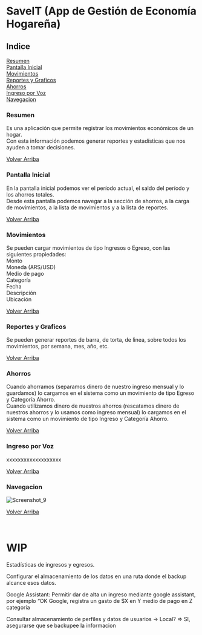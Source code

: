 <a name="saveit"/>

# SaveIT (App de Gestión de Economía Hogareña)

## Indice
[Resumen](#resumen)  
[Pantalla Inicial](#pantallainicial)  
[Movimientos](#movimientos)  
[Reportes y Graficos](#reportes)  
[Ahorros](#ahorros)  
[Ingreso por Voz](#ingreso-por-voz)  
[Navegacion](#navegacion)


<a name="resumen"/>

### Resumen
Es una aplicación que permite registrar los movimientos económicos de un hogar.  
Con esta información podemos generar reportes y estadísticas que nos ayuden a tomar decisiones.

[Volver Arriba](#saveit)


<a name="pantallainicial"/>

### Pantalla Inicial
En la pantalla inicial podemos ver el período actual, el saldo del período y los ahorros totales.  
Desde esta pantalla podemos navegar a la sección de ahorros, a la carga de movimientos, a la lista de movimientos y a la lista de reportes.

[Volver Arriba](#saveit)


<a name="movimientos"/>

### Movimientos
Se pueden cargar movimientos de tipo Ingresos o Egreso, con las siguientes propiedades:  
Monto  
Moneda (ARS/USD)  
Medio de pago  
Categoría  
Fecha  
Descripción  
Ubicación

[Volver Arriba](#saveit)


<a name="reportes"/>

### Reportes y Graficos
Se pueden generar reportes de barra, de torta, de linea, sobre todos los movimientos, por semana, mes, año, etc.

[Volver Arriba](#saveit)


<a name="ahorros"/>

### Ahorros
Cuando ahorramos (separamos dinero de nuestro ingreso mensual y lo guardamos) lo cargamos en el sistema como un movimiento de tipo Egreso y Categoría Ahorro.  
Cuando utilizamos dinero de nuestros ahorros (rescatamos dinero de nuestros ahorros y lo usamos como ingreso mensual) lo cargamos en el sistema como un movimiento de tipo Ingreso y Categoría Ahorro.

[Volver Arriba](#saveit)


<a name="ingresoporvoz"/>

### Ingreso por Voz
xxxxxxxxxxxxxxxxxxx

[Volver Arriba](#saveit)


<a name="navegacion"/>

### Navegacion
![Screenshot_9](https://user-images.githubusercontent.com/11811173/125207274-b4535f80-e261-11eb-901f-910a0288c015.jpg)

[Volver Arriba](#saveit)


<br>

# WIP

Estadísticas de ingresos y egresos.

Configurar el almacenamiento de los datos en una ruta donde el backup alcance esos datos.

Google Assistant: Permitir dar de alta un ingreso mediante google assistant, por ejemplo “OK Google, registra un gasto de $X en Y medio de pago en Z categoría

Consultar almacenamiento de perfiles y datos de usuarios -> Local?
=> SI, asegurarse que se backupee la informacion
